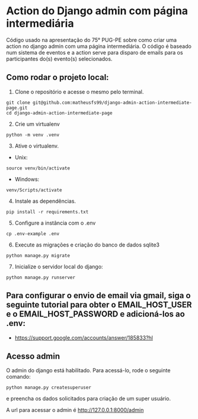 # Action do Django admin com página intermediária

Código usado na apresentação do 75° PUG-PE sobre como criar uma action no django admin com uma página intermediária.
O código é baseado num sistema de eventos e a action serve para disparo de emails para os participantes do(s) evento(s) selecionados.

## Como rodar o projeto local:

1. Clone o repositório e acesse o mesmo pelo terminal.

```console
git clone git@github.com:matheusfs99/django-admin-action-intermediate-page.git
cd django-admin-action-intermediate-page
```

2. Crie um virtualenv

```console
python -m venv .venv
```

3. Ative o virtualenv.

- Unix:

```console
source venv/bin/activate
```

- Windows:

```console
venv/Scripts/activate
```

4. Instale as dependências.

```console
pip install -r requirements.txt
```

5. Configure a instância com o .env

```console
cp .env-example .env
```

6. Execute as migrações e criação do banco de dados sqlite3

```console
python manage.py migrate
```

7. Inicialize o servidor local do django:

```console
python manage.py runserver
```

## Para configurar o envio de email via gmail, siga o seguinte tutorial para obter o EMAIL_HOST_USER e o EMAIL_HOST_PASSWORD e adicioná-los ao .env:

- https://support.google.com/accounts/answer/185833?hl

## Acesso admin

O admin do django está habilitado. Para acessá-lo, rode o seguinte comando:

```console
python manage.py createsuperuser
```

e preencha os dados solicitados para criação de um super usuário.

A url para acessar o admin é http://127.0.0.1:8000/admin
